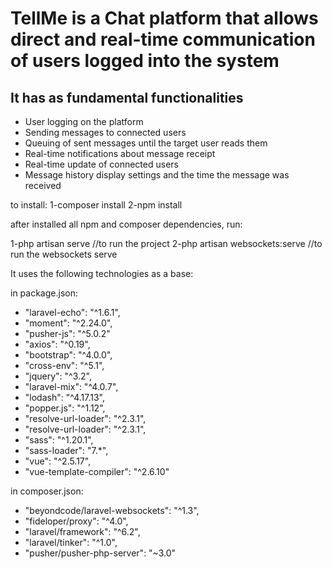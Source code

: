 <h1>TellMe is a Chat platform that allows direct and real-time communication of users logged into the system</h1>

<h2>It has as fundamental functionalities</h2>
<ul>
    <li>User logging on the platform</li>
    <li>Sending messages to connected users</li>
    <li>Queuing of sent messages until the target user reads them</li>
    <li>Real-time notifications about message receipt</li>
    <li>Real-time update of connected users</li>
    <li>Message history display settings and the time the message was received</li>
</ul>

to install:
  1-composer install
  2-npm install
 
after installed all npm and composer dependencies, run:

1-php artisan serve //to run the project
2-php artisan websockets:serve //to run the websockets serve

It uses the following technologies as a base:

in package.json:
<ul>
    <li>"laravel-echo": "^1.6.1",</li>
    <li>"moment": "^2.24.0",</li>
    <li>"pusher-js": "^5.0.2"</li>
    <li>"axios": "^0.19",</li>
    <li>"bootstrap": "^4.0.0",</li>
    <li>"cross-env": "^5.1",</li>
    <li>"jquery": "^3.2",</li>
    <li>"laravel-mix": "^4.0.7",</li>
    <li>"lodash": "^4.17.13",</li>
    <li>"popper.js": "^1.12",</li>
    <li>"resolve-url-loader": "^2.3.1",</li>
    <li>"resolve-url-loader": "^2.3.1",</li>
    <li>"sass": "^1.20.1",</li>
    <li>"sass-loader": "7.*",</li>
    <li>"vue": "^2.5.17",</li>
    <li>"vue-template-compiler": "^2.6.10"</li>   
</ul>
in composer.json:
<ul>
    <li>"beyondcode/laravel-websockets": "^1.3",</li>
    <li>"fideloper/proxy": "^4.0",</li>
    <li>"laravel/framework": "^6.2",</li>
    <li>"laravel/tinker": "^1.0",</li>
    <li>"pusher/pusher-php-server": "~3.0"</li>   
</ul>


